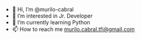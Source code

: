 - 👋 Hi, I’m @murilo-cabral
- 👀 I’m interested in Jr. Developer
- 🌱 I’m currently learning Python
- 📫 How to reach me murilo.cabral.tfi@gmail.com

<!---
murilo-cabral/murilo-cabral is a ✨ special ✨ repository because its `README.md` (this file) appears on your GitHub profile.
You can click the Preview link to take a look at your changes.
--->
